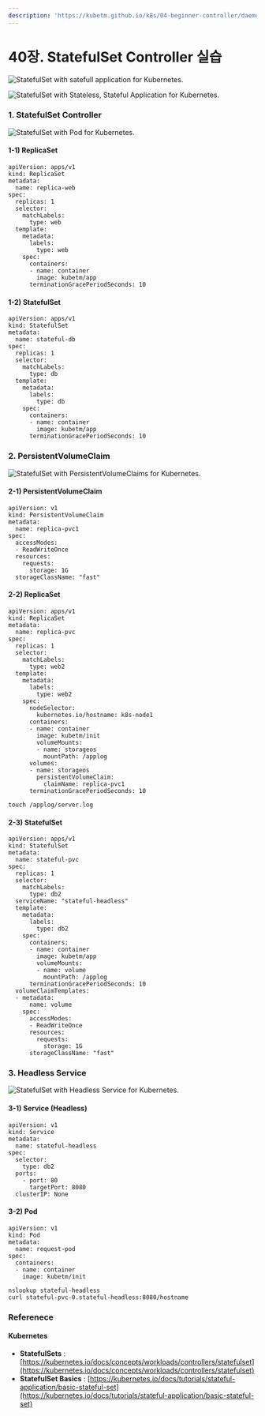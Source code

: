 ```yaml
---
description: 'https://kubetm.github.io/k8s/04-beginner-controller/daemonset/'
---
```


# 40장. StatefulSet Controller 실습



![StatefulSet with satefull application for Kubernetes.](https://kubetm.github.io/img/practice/intermediate/StatefulSet%20with%20satefull%20application%20for%20Kubernetes.jpg)  
  
![StatefulSet with Stateless, Stateful Application for Kubernetes.](https://kubetm.github.io/img/practice/intermediate/StatefulSet%20with%20Stateless,%20Stateful%20Application%20for%20Kubernetes.jpg)

### 1. StatefulSet Controller <a id="1-statefulset-controller"></a>

![StatefulSet with Pod for Kubernetes.](https://kubetm.github.io/img/practice/intermediate/StatefulSet%20with%20Pod%20for%20Kubernetes.jpg)

#### 1-1\) ReplicaSet <a id="1-1-replicaset"></a>

```text
apiVersion: apps/v1
kind: ReplicaSet
metadata:
  name: replica-web
spec:
  replicas: 1
  selector:
    matchLabels:
      type: web
  template:
    metadata:
      labels:
        type: web
    spec:
      containers:
      - name: container
        image: kubetm/app
      terminationGracePeriodSeconds: 10
```

#### 1-2\) StatefulSet <a id="1-2-statefulset"></a>

```text
apiVersion: apps/v1
kind: StatefulSet
metadata:
  name: stateful-db
spec:
  replicas: 1
  selector:
    matchLabels:
      type: db
  template:
    metadata:
      labels:
        type: db
    spec:
      containers:
      - name: container
        image: kubetm/app
      terminationGracePeriodSeconds: 10
```

### 2. PersistentVolumeClaim <a id="2-persistentvolumeclaim"></a>

![StatefulSet with PersistentVolumeClaims for Kubernetes.](https://kubetm.github.io/img/practice/intermediate/StatefulSet%20with%20PersistentVolumeClaims%20for%20Kubernetes.jpg)

#### 2-1\) PersistentVolumeClaim <a id="2-1-persistentvolumeclaim"></a>

```text
apiVersion: v1
kind: PersistentVolumeClaim
metadata:
  name: replica-pvc1
spec:
  accessModes:
  - ReadWriteOnce
  resources:
    requests:
      storage: 1G
  storageClassName: "fast"
```

#### 2-2\) ReplicaSet <a id="2-2-replicaset"></a>

```text
apiVersion: apps/v1
kind: ReplicaSet
metadata:
  name: replica-pvc
spec:
  replicas: 1
  selector:
    matchLabels:
      type: web2
  template:
    metadata:
      labels:
        type: web2
    spec:
      nodeSelector:
        kubernetes.io/hostname: k8s-node1
      containers:
      - name: container
        image: kubetm/init
        volumeMounts:
        - name: storageos
          mountPath: /applog
      volumes:
      - name: storageos
        persistentVolumeClaim:
          claimName: replica-pvc1
      terminationGracePeriodSeconds: 10
```

```text
touch /applog/server.log
```

#### 2-3\) StatefulSet <a id="2-3-statefulset"></a>

```text
apiVersion: apps/v1
kind: StatefulSet
metadata:
  name: stateful-pvc
spec:
  replicas: 1
  selector:
    matchLabels:
      type: db2
  serviceName: "stateful-headless"
  template: 
    metadata:
      labels:
        type: db2
    spec:
      containers:
      - name: container
        image: kubetm/app
        volumeMounts:
        - name: volume
          mountPath: /applog
      terminationGracePeriodSeconds: 10
  volumeClaimTemplates:
  - metadata:
      name: volume
    spec:
      accessModes:
      - ReadWriteOnce
      resources:
        requests:
          storage: 1G
      storageClassName: "fast"
```

### 3. Headless Service <a id="3-headless-service"></a>

![StatefulSet with Headless Service for Kubernetes.](https://kubetm.github.io/img/practice/intermediate/StatefulSet%20with%20Headless%20Service%20for%20Kubernetes.jpg)

#### 3-1\) Service \(Headless\) <a id="3-1-service-headless"></a>

```text
apiVersion: v1
kind: Service
metadata:
  name: stateful-headless
spec:
  selector:
    type: db2
  ports:
    - port: 80
      targetPort: 8080    
  clusterIP: None
```

#### 3-2\) Pod <a id="3-2-pod"></a>

```text
apiVersion: v1
kind: Pod
metadata:
  name: request-pod
spec:
  containers:
  - name: container
    image: kubetm/init
```

```text
nslookup stateful-headless
curl stateful-pvc-0.stateful-headless:8080/hostname
```

### Referenece <a id="referenece"></a>

#### **Kubernetes** <a id="__kubernetes__"></a>

* **StatefulSets** : [https://kubernetes.io/docs/concepts/workloads/controllers/statefulset](https://kubernetes.io/docs/concepts/workloads/controllers/statefulset)
* **StatefulSet Basics** : [https://kubernetes.io/docs/tutorials/stateful-application/basic-stateful-set](https://kubernetes.io/docs/tutorials/stateful-application/basic-stateful-set)

